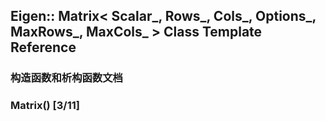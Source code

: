 ## Eigen:: Matrix< Scalar_, Rows_, Cols_, Options_, MaxRows_, MaxCols_ > Class Template Reference

### 构造函数和析构函数文档

### Matrix() [3/11]
